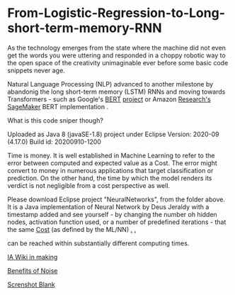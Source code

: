 # From-Logistic-Regression-to-Long-short-term-memory-RNN
As the technology emerges from the state where the machine did not even get the words you were uttering and responded in a choppy robotic way to the open space of the creativity unimaginable ever before some basic code snippets never age. 

Natural Language Processing (NLP) advanced to another milestone by abandonig the long short-term memory (LSTM) RNNs and moving towards Transformers - such as Google's [BERT](https://en.wikipedia.org/wiki/BERT_(language_model)) [project](https://github.com/google-research/bert) or Amazon [Research's](https://s3-us-west-2.amazonaws.com/openai-assets/research-covers/language-unsupervised/language_understanding_paper.pdf) [SageMaker](https://aws.amazon.com/blogs/machine-learning/fine-tuning-a-pytorch-bert-model-and-deploying-it-with-amazon-elastic-inference-on-amazon-sagemaker/) BERT implementation .


What is this code sniper though?

Uploaded as Java 8 (javaSE-1.8) project under Eclipse Version: 2020-09 (4.17.0) Build id: 20200910-1200
 
Time is money. It is well established in Machine Learning to refer to the error between computed and expected value as a Cost. 
The error might convert to money in numerous applications that target classification or prediction. 
On the other hand, the time by which the model renders its verdict is not negligible from a cost perspective as well.
  
Please download Eclipse project "NeuralNetworks", from the folder above. It is a Java implementation of Neural Network by Deus Jeraldy with a timestamp added 
and see yourself - by changing the number oh hidden nodes, activation function used, or a number of predefined iterations -
that the same [Cost](http://alumni.soe.ucsc.edu/~pkaragia/snippets.html) (as defined by the ML/NN) [.](http://reed.cs.depaul.edu/peterh/class/csc380/sessions/week10.html?print-pdf) [.](https://www.cs.utexas.edu/~bornholt/post/synthesis-explained.html) [](https://en.wikipedia.org/wiki/Loss_function)


can be reached within substantially different computing times. 
   
    
[IA Wiki in making](https://github.com/GregLinthicum/From-Logistic-Regression-to-Long-short-term-memory-RNN/wiki)

[Benefits of Noise](https://github.com/GregLinthicum/From-Logistic-Regression-to-Long-short-term-memory-RNN/wiki/Noise-increases-precision!--A-proven-engineering-principle.---EXPLAINED#adding-the-noise-solves-serious-technical-limitation-a-low-precision)

[Screnshot Blank](https://github.com/GregLinthicum/From-Logistic-Regression-to-Long-short-term-memory-RNN/wiki/Screenshot-security)
